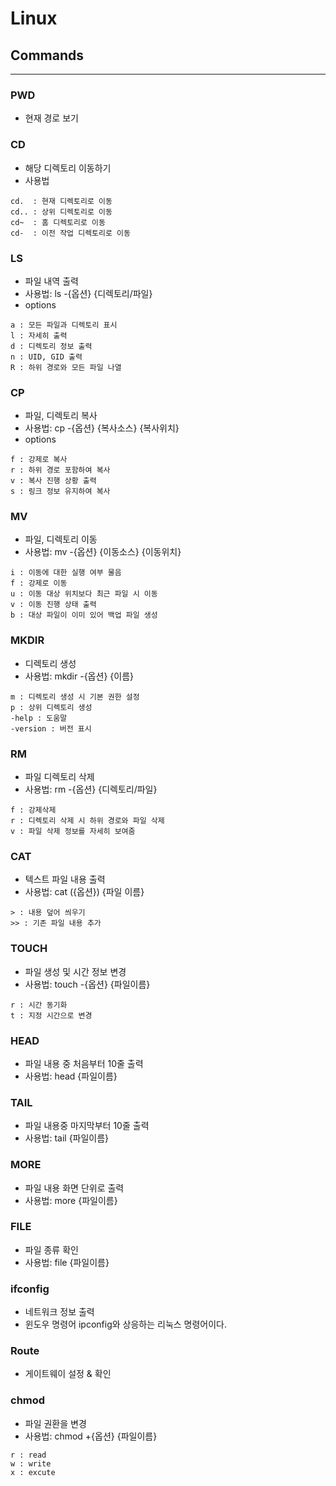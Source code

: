 # Linux

## Commands

------------

### PWD
- 현재 경로 보기

### CD
- 해당 디렉토리 이동하기
- 사용법

```shell 
cd.  : 현재 디렉토리로 이동 
cd.. : 상위 디렉토리로 이동 
cd~  : 홈 디렉토리로 이동 
cd-  : 이전 작업 디렉토리로 이동
```

### LS
- 파일 내역 출력
- 사용법: ls -{옵션} {디렉토리/파일}
- options

```shell
a : 모든 파일과 디렉토리 표시
l : 자세히 출력
d : 디렉토리 정보 출력
n : UID, GID 출력
R : 하위 경로와 모든 파일 나열
```

### CP
- 파일, 디렉토리 복사
- 사용법: cp -{옵션} {복사소스} {복사위치}
- options

```shell
f : 강제로 복사
r : 하위 경로 포함하여 복사
v : 복사 진행 상황 출력
s : 링크 정보 유지하여 복사
```

### MV
- 파일, 디렉토리 이동
- 사용법: mv -{옵션} {이동소스} {이동위치}

```shell
i : 이동에 대한 실행 여부 물음 
f : 강제로 이동 
u : 이동 대상 위치보다 최근 파일 시 이동 
v : 이동 진행 상태 출력 
b : 대상 파일이 이미 있어 백업 파일 생성 
```

### MKDIR
- 디렉토리 생성
- 사용법: mkdir -{옵션} {이름}

```shell
m : 디렉토리 생성 시 기본 권한 설정
p : 상위 디렉토리 생성
-help : 도움말
-version : 버전 표시 
```

### RM
- 파일 디렉토리 삭제
- 사용법: rm -{옵션} {디렉토리/파일}

```shell
f : 강제삭제
r : 디렉토리 삭제 시 하위 경로와 파일 삭제
v : 파일 삭제 정보를 자세히 보여줌 
```

### CAT
- 텍스트 파일 내용 출력
- 사용법: cat ({옵션}) {파일 이름}

```shell
> : 내용 덮어 씌우기
>> : 기존 파일 내용 추가 
```

### TOUCH
- 파일 생성 및 시간 정보 변경
- 사용법: touch -{옵션} {파일이름}

```shell
r : 시간 동기화
t : 지정 시간으로 변경
``` 

### HEAD
- 파일 내용 중 처음부터 10줄 출력
- 사용법: head {파일이름}

### TAIL
- 파일 내용중 마지막부터 10줄 출력
- 사용법: tail {파일이름}

### MORE
- 파일 내용 화면 단위로 출력
- 사용법: more {파일이름}

### FILE
- 파일 종류 확인
- 사용법: file {파일이름}

### ifconfig
- 네트워크 정보 출력
- 윈도우 명령어 ipconfig와 상응하는 리눅스 명령어이다.

### Route
- 게이트웨이 설정 & 확인

### chmod
- 파일 권환을 변경
- 사용법: chmod +{옵션} {파일이름}

```shell
r : read 
w : write
x : excute
```

















